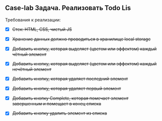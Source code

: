 ## Case-lab Задача. Реализовать Todo Lis

Требования к реализации:

- [x] ~~Стек: HTML, CSS, чистый JS~~

- [x]  ~~Хранение данных должно проводиться в хранилище local
storage~~

- [x]  ~~Добавить кнопку, которая выделяет (цветом или эффектом)
каждый чётный элемент~~

- [x]  ~~Добавить кнопку, которая выделяет (цветом или эффектом)
каждый нечётный элемент~~

- [x]  ~~Добавить кнопку, которая удаляет последний элемент~~

- [x]  ~~Добавить кнопку, которая удаляет первый элемент~~

- [x]  ~~Добавить кнопку Complete, которая помечает элемент
завершенным и помещает в конец списка~~

- [x]  ~~Добавить кнопку удалить элемент из списка~~

